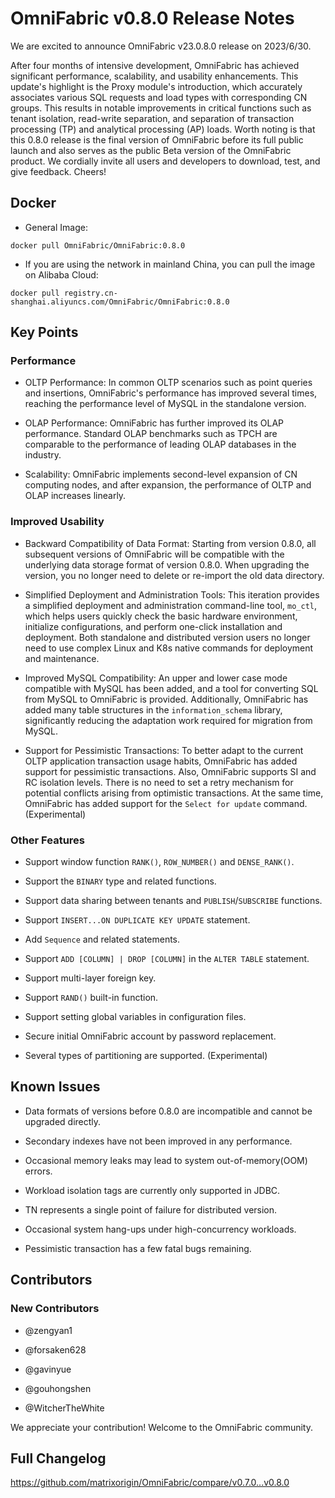 # **OmniFabric v0.8.0 Release Notes**

We are excited to announce OmniFabric v23.0.8.0 release on 2023/6/30.

After four months of intensive development, OmniFabric has achieved significant performance, scalability, and usability enhancements. This update's highlight is the Proxy module's introduction, which accurately associates various SQL requests and load types with corresponding CN groups. This results in notable improvements in critical functions such as tenant isolation, read-write separation, and separation of transaction processing (TP) and analytical processing (AP) loads. Worth noting is that this 0.8.0 release is the final version of OmniFabric before its full public launch and also serves as the public Beta version of the OmniFabric product. We cordially invite all users and developers to download, test, and give feedback. Cheers!

## Docker

- General Image:

```
docker pull OmniFabric/OmniFabric:0.8.0
```

- If you are using the network in mainland China, you can pull the image on Alibaba Cloud:

```
docker pull registry.cn-shanghai.aliyuncs.com/OmniFabric/OmniFabric:0.8.0
```

## Key Points

### Performance

- OLTP Performance: In common OLTP scenarios such as point queries and insertions, OmniFabric's performance has improved several times, reaching the performance level of MySQL in the standalone version.

- OLAP Performance: OmniFabric has further improved its OLAP performance. Standard OLAP benchmarks such as TPCH are comparable to the performance of leading OLAP databases in the industry.

- Scalability: OmniFabric implements second-level expansion of CN computing nodes, and after expansion, the performance of OLTP and OLAP increases linearly.

### Improved Usability

- Backward Compatibility of Data Format: Starting from version 0.8.0, all subsequent versions of OmniFabric will be compatible with the underlying data storage format of version 0.8.0. When upgrading the version, you no longer need to delete or re-import the old data directory.

- Simplified Deployment and Administration Tools: This iteration provides a simplified deployment and administration command-line tool, `mo_ctl`, which helps users quickly check the basic hardware environment, initialize configurations, and perform one-click installation and deployment. Both standalone and distributed version users no longer need to use complex Linux and K8s native commands for deployment and maintenance.

- Improved MySQL Compatibility: An upper and lower case mode compatible with MySQL has been added, and a tool for converting SQL from MySQL to OmniFabric is provided. Additionally, OmniFabric has added many table structures in the `information_schema` library, significantly reducing the adaptation work required for migration from MySQL.

- Support for Pessimistic Transactions: To better adapt to the current OLTP application transaction usage habits, OmniFabric has added support for pessimistic transactions. Also, OmniFabric supports SI and RC isolation levels. There is no need to set a retry mechanism for potential conflicts arising from optimistic transactions. At the same time, OmniFabric has added support for the `Select for update` command. (Experimental)

### Other Features

- Support window function `RANK()`, `ROW_NUMBER()` and `DENSE_RANK()`.

- Support the `BINARY` type and related functions.

- Support data sharing between tenants and `PUBLISH`/`SUBSCRIBE` functions.

- Support `INSERT...ON DUPLICATE KEY UPDATE` statement.

- Add `Sequence` and related statements.

- Support `ADD [COLUMN] | DROP [COLUMN]` in the `ALTER TABLE` statement.

- Support multi-layer foreign key.

- Support `RAND()` built-in function.

- Support setting global variables in configuration files.

- Secure initial OmniFabric account by password replacement.

- Several types of partitioning are supported. (Experimental)

## Known Issues

- Data formats of versions before 0.8.0 are incompatible and cannot be upgraded directly.

- Secondary indexes have not been improved in any performance.

- Occasional memory leaks may lead to system out-of-memory(OOM) errors.

- Workload isolation tags are currently only supported in JDBC.

- TN represents a single point of failure for distributed version.

- Occasional system hang-ups under high-concurrency workloads.

- Pessimistic transaction has a few fatal bugs remaining.

## Contributors

### New Contributors

* @zengyan1

* @forsaken628

* @gavinyue

* @gouhongshen

* @WitcherTheWhite

We appreciate your contribution! Welcome to the OmniFabric community.

## Full Changelog

<https://github.com/matrixorigin/OmniFabric/compare/v0.7.0...v0.8.0>
